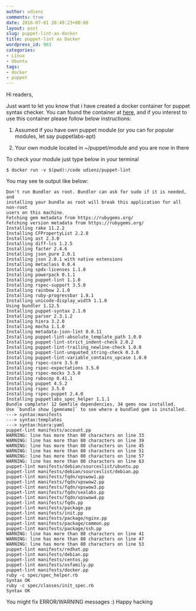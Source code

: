 ```yaml
---
author: udienz
comments: true
date: 2016-07-01 20:49:23+00:00
layout: post
slug: puppet-lint-as-docker
title: puppet-lint as Docker
wordpress_id: 963
categories:
- Linux
- Ubuntu
tags:
- docker
- puppet
---
```


Hi readers,

Just want to let you know that i have created a docker container for puppet syntax checker. You can found the container at [here](https://hub.docker.com/r/udienz/puppet-lint/), and if you interest to use this container please follow below instructions:




    
  1. Assumed if you have own puppet module (or you can for popular modules, let say puppetlabs-apt)

    
  2. Your own module located in ~/puppet/module and you are now in there



To check your module just type below in your terminal


    
    $ docker run -v $(pwd):/code udienz/puppet-lint



You may see te output like below:


    
    
    Don't run Bundler as root. Bundler can ask for sudo if it is needed, and
    installing your bundle as root will break this application for all non-root
    users on this machine.
    Fetching gem metadata from https://rubygems.org/
    Fetching version metadata from https://rubygems.org/
    Installing rake 11.2.2
    Installing CFPropertyList 2.2.8
    Installing ast 2.3.0
    Installing diff-lcs 1.2.5
    Installing facter 2.4.6
    Installing json_pure 2.0.1
    Installing json 2.0.1 with native extensions
    Installing metaclass 0.0.4
    Installing spdx-licenses 1.1.0
    Installing powerpack 0.1.1
    Installing puppet-lint 1.1.0
    Installing rspec-support 3.5.0
    Installing rainbow 2.1.0
    Installing ruby-progressbar 1.8.1
    Installing unicode-display_width 1.1.0
    Using bundler 1.12.5
    Installing puppet-syntax 2.1.0
    Installing parser 2.3.1.2
    Installing hiera 3.2.0
    Installing mocha 1.1.0
    Installing metadata-json-lint 0.0.11
    Installing puppet-lint-absolute_template_path 1.0.0
    Installing puppet-lint-strict_indent-check 2.0.2
    Installing puppet-lint-trailing_newline-check 1.0.0
    Installing puppet-lint-unquoted_string-check 0.3.0
    Installing puppet-lint-variable_contains_upcase 1.0.0
    Installing rspec-core 3.5.0
    Installing rspec-expectations 3.5.0
    Installing rspec-mocks 3.5.0
    Installing rubocop 0.41.1
    Installing puppet 4.5.2
    Installing rspec 3.5.0
    Installing rspec-puppet 2.4.0
    Installing puppetlabs_spec_helper 1.1.1
    Bundle complete! 12 Gemfile dependencies, 34 gems now installed.
    Use `bundle show [gemname]` to see where a bundled gem is installed.
    ---> syntax:manifests
    ---> syntax:templates
    ---> syntax:hiera:yaml
    puppet-lint manifests/account.pp
    WARNING: line has more than 80 characters on line 33
    WARNING: line has more than 80 characters on line 39
    WARNING: line has more than 80 characters on line 45
    WARNING: line has more than 80 characters on line 51
    WARNING: line has more than 80 characters on line 57
    WARNING: line has more than 80 characters on line 63
    puppet-lint manifests/debian/sourceslist/ubuntu.pp
    puppet-lint manifests/debian/sourceslist/debian.pp
    puppet-lint manifests/fqdn/vpswow1.pp
    puppet-lint manifests/fqdn/vpswow2.pp
    puppet-lint manifests/fqdn/vpswow3.pp
    puppet-lint manifests/fqdn/sealabs.pp
    puppet-lint manifests/fqdn/vpswow4.pp
    puppet-lint manifests/fqdn.pp
    puppet-lint manifests/package.pp
    puppet-lint manifests/init.pp
    puppet-lint manifests/package/nginx.pp
    puppet-lint manifests/package/common.pp
    puppet-lint manifests/package/ssh.pp
    WARNING: line has more than 80 characters on line 41
    WARNING: line has more than 80 characters on line 47
    WARNING: line has more than 80 characters on line 53
    puppet-lint manifests/redhat.pp
    puppet-lint manifests/debian.pp
    puppet-lint manifests/centos.pp
    puppet-lint manifests/osfamily.pp
    puppet-lint manifests/docker.pp
    ruby -c spec/spec_helper.rb
    Syntax OK
    ruby -c spec/classes/init_spec.rb
    Syntax OK
    



You might fix ERROR/WARNING messages :)
Happy hacking
